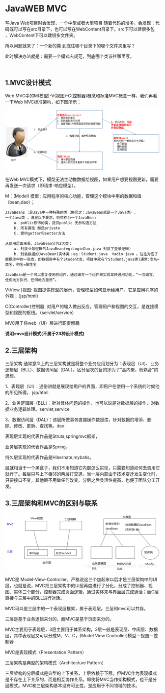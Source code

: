 # JavaWEB MVC

写Java Web项目时会发现，一个中型或者大型项目 随着代码的增多，会发现：代码既可以写在src目录下，也可以写在WebContent目录下。src下可以建很多包 ，WebContent下可以建很多文件夹。

所以问题就来了：一个新的类 到底往哪个目录下的哪个文件夹里写？

此时解决办法就是：需要一个模式去规范，到底哪个类该往哪里写。

​                                                                         

##  1.MVC设计模式

Web MVC中的M(模型)-V(视图)-C(控制器)概念和标准MVC概念一样，我们再看一下Web MVC标准架构，如下图所示：

![img](img1.jpeg)

在Web MVC模式下，模型无法主动推数据给视图，如果用户想要视图更新，需要再发送一次请求（即请求-响应模型）。

 

M：(Model)  模型  :  应用程序的核心功能，管理这个模块中用的数据和值（bean,dao）；

```
JavaBeans :是Java中一种特殊的类（换言之：JavaBean就是一个Java类）.
一个Java类 ，满足以下要求，则可称为一个JavaBean
	a. public修饰的类，提供public 无参构造方法
	b. 所有属性 都是private
    C. 提供getter和setter方法
    
从使用层面来看，JavaBean分为2大类：
	a. 封装业务逻辑的JavaBean(eg:LoginDao.java 封装了登录逻辑)
	b. 封装数据的JavaBean(实体类：eg：Student.java  Vadio.java 。往往对应于数据库中的一张表，即数据库中有个Student表，项目中就有个Student.java类)通常:表名=类名，列名=属性名	 
	
JavaBean是一个可以重复使用的组件，通过编写一个组件来实现某种通用功能，“一次编写、任何地方执行、任何地方重用”。
```

V(View )视图:  视图提供模型的展示，管理模型如何显示给用户，它是应用程序的外观；（jsp/html）

C(Controller)控制器: 对用户的输入做出反应，管理用户和视图的交互，是连接模型和视图的枢纽。（servlet/service）

MVC用于将web（UI）层进行职责解耦

**说明:mvc设计模式(不属于23种设计模式)**

## 2.三层架构

三层架构 通常意义上的三层架构就是将整个业务应用划分为：表现层（UI）、业务逻辑层（BLL）、数据访问层（DAL）。区分层次的目的即为了“高内聚，低耦合”的思想。

1、表现层（UI）：通俗讲就是展现给用户的界面，即用户在使用一个系统的时候他的所见所得。 jsp/html

2、业务逻辑层（BLL）：针对具体问题的操作，也可以说是对数据层的操作，对数据业务逻辑处理。servlet,service 

3、数据访问层（DAL）：该层所做事务直接操作数据库，针对数据的增添、删除、修改、更新、查找等。dao 

 

表现层实现的代表作品是Struts,springmvc框架，

业务层实现的代表作品是Spring，

持久层实现的代表作品是Hibernate,mybatis。 

层就相当于一个黑盒子，我们不用知道它内部怎么实现，只需要知道如何去调用它就行了。每层只与上下相邻的两层打交道。当一层内部由于技术变迁发生变化时，只要接口不变，其他层不用做任何改变。分层之后灵活性提高，也便于团队分工开发。

## **3.三层架构和MVC的区别与联系**

![](img0.png) 

  MVC是 Model-View-Controller，严格说这三个加起来以后才是三层架构中的UI层，也就是说，MVC把三层架构中的UI层再度进行了分化，分成了控制器、视图、实体三个部分，控制器完成页面逻辑，通过实体来与界面层完成通话；而C层直接与三层中的BLL进行对话。

 

MVC可以是三层中的一个表现层框架，属于表现层。三层和mvc可以共存。

三层是基于业务逻辑来分的，而MVC是基于页面来分的。

MVC主要用于表现层，3层主要用于体系架构，3层一般是表现层、中间层、数据层，其中表现层又可以分成M、V、C，(Model View Controller)模型－视图－控制器 

 

MVC是表现模式（Presentation Pattern）

三层架构是典型的架构模式（Architecture Pattern）

三层架构的分层模式是典型的上下关系，上层依赖于下层。但MVC作为表现模式是不存在上下关系的，而是相互协作关系。即使将MVC当作架构模式，也不是分层模式。MVC和三层架构基本没有可比性，是应用于不同领域的技术。
